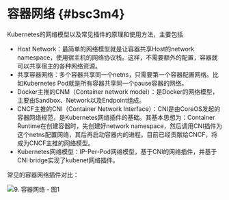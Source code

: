 # 容器网络 {#bsc3m4}

Kubernetes的网络模型以及常见插件的原理和使用方法，主要包括

* Host Network：最简单的网络模型就是让容器共享Host的network namespace，使用宿主机的网络协议栈。这样，不需要额外的配置，容器就可以共享宿主的各种网络资源。
* 共享容器网络：多个容器共享同一个netns，只需要第一个容器配置网络。比如Kubernetes Pod就是所有容器共享同一个pause容器的网络。
* Docker主推的CNM（Container network model）：是Docker的网络模型，主要由Sandbox、Network以及Endpoint组成。
* CNCF主推的CNI（Container Network Interface）：CNI是由CoreOS发起的容器网络规范，是Kubernetes网络插件的基础。其基本思想为：Container Runtime在创建容器时，先创建好network namespace，然后调用CNI插件为这个netns配置网络，其后再启动容器内的进程。目前已经贡献给CNCF，将成为CNCF主推的网络模型。
* Kubernetes网络模型：IP-Per-Pod网络模型，基于CNI的网络插件，并基于CNI bridge实现了kubenet网络插件。

常见的容器网络插件对比：

![](https://static.sitestack.cn/projects/sdn-handbook/container/images/comparison.png "9. 容器网络 - 图1")

